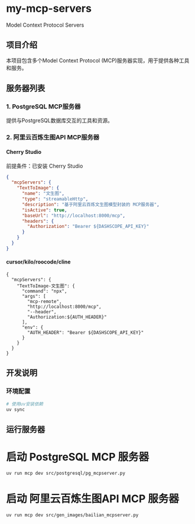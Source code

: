 # my-mcp-servers
Model Context Protocol Servers

## 项目介绍

本项目包含多个Model Context Protocol (MCP)服务器实现，用于提供各种工具和服务。

## 服务器列表

### 1. PostgreSQL MCP服务器
提供与PostgreSQL数据库交互的工具和资源。

### 2. 阿里云百炼生图API MCP服务器
#### Cherry Studio
前提条件：已安装 Cherry Studio
```json
{
  "mcpServers": {
    "TextToImage": {
      "name": "文生图",
      "type": "streamableHttp",
      "description": "基于阿里云百炼文生图模型封装的 MCP服务器",
      "isActive": true,
      "baseUrl": "http://localhost:8000/mcp",
      "headers": {
        "Authorization": "Bearer ${DASHSCOPE_API_KEY}"
      }
    }
  }
}
```
#### cursor/kilo/roocode/cline
```
{
  "mcpServers": {
    "TextToImage-文生图": {
      "command": "npx",
      "args": [
        "mcp-remote",
        "http://localhost:8000/mcp",
        "--header",
        "Authorization:${AUTH_HEADER}"
      ],
      "env": {
        "AUTH_HEADER": "Bearer ${DASHSCOPE_API_KEY}"
      }
    }
  }
}
```
## 开发说明

### 环境配置
```bash
# 使用uv安装依赖
uv sync
```

## 运行服务器
# 启动 PostgreSQL MCP 服务器
```bash
uv run mcp dev src/postgresql/pg_mcpserver.py
```
# 启动 阿里云百炼生图API MCP 服务器
```bash
uv run mcp dev src/gen_images/bailian_mcpserver.py
```